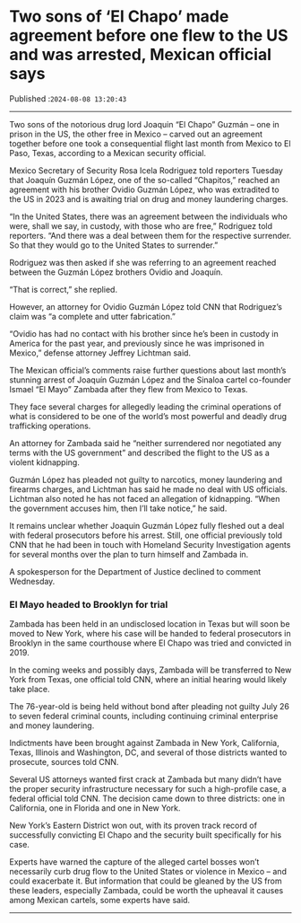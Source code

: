 # Two sons of ‘El Chapo’ made agreement before one flew to the US and was arrested, Mexican official says

Published :`2024-08-08 13:20:43`

---

Two sons of the notorious drug lord Joaquin “El Chapo” Guzmán – one in prison in the US, the other free in Mexico – carved out an agreement together before one took a consequential flight last month from Mexico to El Paso, Texas, according to a Mexican security official.

Mexico Secretary of Security Rosa Icela Rodriguez told reporters Tuesday that Joaquín Guzmán López, one of the so-called “Chapitos,” reached an agreement with his brother Ovidio Guzmán López, who was extradited to the US in 2023 and is awaiting trial on drug and money laundering charges.

“In the United States, there was an agreement between the individuals who were, shall we say, in custody, with those who are free,” Rodriguez told reporters. “And there was a deal between them for the respective surrender. So that they would go to the United States to surrender.”

Rodriguez was then asked if she was referring to an agreement reached between the Guzmán López brothers Ovidio and Joaquín.

“That is correct,” she replied.

However, an attorney for Ovidio Guzmán López told CNN that Rodriguez’s claim was “a complete and utter fabrication.”

“Ovidio has had no contact with his brother since he’s been in custody in America for the past year, and previously since he was imprisoned in Mexico,” defense attorney Jeffrey Lichtman said.

The Mexican official’s comments raise further questions about last month’s stunning arrest of Joaquín Guzmán López and the Sinaloa cartel co-founder Ismael “El Mayo” Zambada after they flew from Mexico to Texas.

They face several charges for allegedly leading the criminal operations of what is considered to be one of the world’s most powerful and deadly drug trafficking operations.

An attorney for Zambada said he “neither surrendered nor negotiated any terms with the US government” and described the flight to the US as a violent kidnapping.

Guzmán López has pleaded not guilty to narcotics, money laundering and firearms charges, and Lichtman has said he made no deal with US officials. Lichtman also noted he has not faced an allegation of kidnapping. “When the government accuses him, then I’ll take notice,” he said.

It remains unclear whether Joaquin Guzmán López fully fleshed out a deal with federal prosecutors before his arrest. Still, one official previously told CNN that he had been in touch with Homeland Security Investigation agents for several months over the plan to turn himself and Zambada in.

A spokesperson for the Department of Justice declined to comment Wednesday.

### El Mayo headed to Brooklyn for trial

Zambada has been held in an undisclosed location in Texas but will soon be moved to New York, where his case will be handed to federal prosecutors in Brooklyn in the same courthouse where El Chapo was tried and convicted in 2019.

In the coming weeks and possibly days, Zambada will be transferred to New York from Texas, one official told CNN, where an initial hearing would likely take place.

The 76-year-old is being held without bond after pleading not guilty July 26 to seven federal criminal counts, including continuing criminal enterprise and money laundering.

Indictments have been brought against Zambada in New York, California, Texas, Illinois and Washington, DC, and several of those districts wanted to prosecute, sources told CNN.

Several US attorneys wanted first crack at Zambada but many didn’t have the proper security infrastructure necessary for such a high-profile case, a federal official told CNN. The decision came down to three districts: one in California, one in Florida and one in New York.

New York’s Eastern District won out, with its proven track record of successfully convicting El Chapo and the security built specifically for his case.

Experts have warned the capture of the alleged cartel bosses won’t necessarily curb drug flow to the United States or violence in Mexico – and could exacerbate it. But information that could be gleaned by the US from these leaders, especially Zambada, could be worth the upheaval it causes among Mexican cartels, some experts have said.

---

